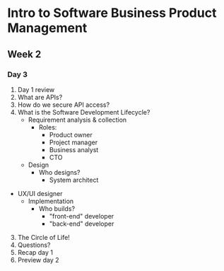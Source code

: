 # Intro to Software Business Product Management
## Week 2
### Day 3
1. Day 1 review
2. What are APIs?
3. How do we secure API access?
2. What is the Software Development Lifecycle?
	* Requirement analysis & collection
		* Roles:
			* Product owner
			* Project manager
			* Business analyst
			* CTO
	* Design
		* Who designs?
			* System architect
* UX/UI designer
	* Implementation
		* Who builds?
			* "front-end" developer
			* "back-end" developer
3. The Circle of Life!
4. Questions?
5. Recap day 1
6. Preview day 2
